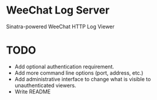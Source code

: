 # WeeChat Log Server

Sinatra-powered WeeChat HTTP Log Viewer

# TODO

* Add optional authentication requirement.
* Add more command line options (port, address, etc.)
* Add administrative interface to change what is visible to unauthenticated
  viewers.
* Write README
